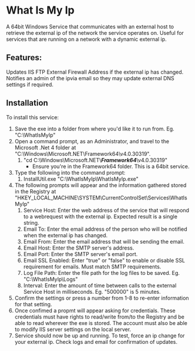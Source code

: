 # What Is My Ip

A 64bit Windows Service that communicates with an external host to retrieve the external ip of the network the service operates on.
Useful for services that are running on a network with a dynamic external ip.

## Features:
Updates IIS FTP External Firewall Address if the external ip has changed.
Notifies an admin of the ipvia email so they may update external DNS settings if required.

## Installation

To install this service:

1. Save the exe into a folder from where you'd like it to run from. Eg. "C:\WhatIsMyIp"
1. Open a command prompt, as an Administrator, and travel to the Microsoft .Net 4 folder at "C:\Windows\Microsoft.NET\Framework64\v4.0.30319".
   1. "cd C:\Windows\Microsoft.NET\\**_Framework64_**\\v4.0.30319"
      - Ensure you're in the Framework64 folder. This is a 64bit service.
2. Type the following into the command prompt:
   1. InstallUtil.exe "C:\WhatIsMyIp\WhatIsMyIp.exe"
3. The following prompts will appear and the information gathered stored in the Registry at "HKEY_LOCAL_MACHINE\SYSTEM\CurrentControlSet\Services\WhatIsMyIp"
   1. Service Host: Enter the web address of the service that will respond to a webrequest with the external ip. Expected result is a single string.
   2. Email To: Enter the email address of the person who will be notified when the external ip has changed.
   3. Email From: Enter the email address that will be sending the email.
   4. Email Host: Enter the SMTP server's address.
   5. Email Port: Enter the SMTP server's email port.
   6. Email SSL Enabled: Enter "true" or "false" to enable or disable SSL requirement for emails. Must match SMTP requirements.
   7. Log File Path: Enter the file path for the log files to be saved. Eg. "C:\WhatIsMyIp\Logs"
   8. Interval: Enter the amount of time between calls to the external Service Host in milliseconds. Eg. "500000" is 5 minutes.
4. Confirm the settings or press a number from 1-8 to re-enter information for that setting.
5. Once confimed a propmt will appear asking for credentials. These credentials must have rights to read/write from/to the Registry and be able to read wherever the exe is stored. The account must also be able to modify IIS server settings on the local server.
6. Service should now be up and running. To test, force an ip change for your external ip. Check logs and email for confirmation of updates.
